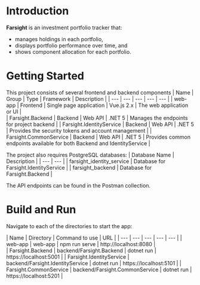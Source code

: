 # Introduction 
**Farsight** is an investment portfolio tracker that:
* manages holdings in each portfolio,
* displays portfolio performance over time, and
* shows component allocation for each portfolio. 

# Getting Started
This project consists of several frontend and backend components
| Name | Group | Type | Framework | Description |
| --- | --- | --- | --- | --- |
| web-app | Frontend | Single page application | Vue.js 2.x | The web application or UI |  
| Farsight.Backend | Backend | Web API  | .NET 5 | Manages the endpoints for project backend |
| Farsight.IdentityService | Backend | Web API  | .NET 5 | Provides the security tokens and account management |
| Farsight.CommonService | Backend | Web API  | .NET 5 | Provides common endpoints available for both Backend and IdentityService |

The project also requires PostgreSQL databases:
| Database Name | Description |
| --- | --- |
| farsight_identity_service | Database for Farsight.IdentityService |
| farsight_backend | Database for Farsight.Backend |

The API endpoints can be found in the Postman collection.

# Build and Run
Navigate to each of the directories to start the app:

| Name | Directory | Command to use | URL |
| --- | --- | --- | --- | --- |
| web-app | web-app | npm run serve | http://localhost:8080 |  
| Farsight.Backend | backend/Farsight.Backend | dotnet run  | https://localhost:5001 |
| Farsight.IdentityService | backend/Farsight.IdentityService | dotnet run  | https://localhost:5101 |
| Farsight.CommonService | backend/Farsight.CommonService | dotnet run  | https://localhost:5201 |